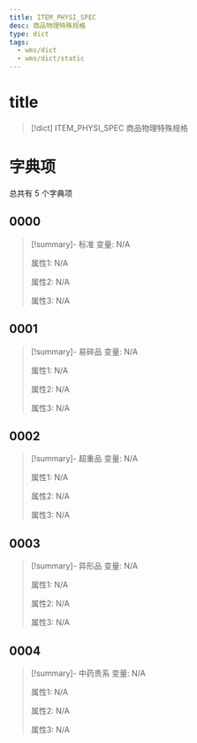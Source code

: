 ```yaml
---
title: ITEM_PHYSI_SPEC
desc: 商品物理特殊规格
type: dict
tags:
  - wms/dict
  - wms/dict/static
---
```

# title
>[!dict] ITEM_PHYSI_SPEC
> 商品物理特殊规格

# 字典项
总共有 5 个字典项
## 0000
>[!summary]- 标准
>变量: N/A
>
>属性1: N/A
>
>属性2: N/A
>
>属性3: N/A

## 0001
>[!summary]- 易碎品
>变量: N/A
>
>属性1: N/A
>
>属性2: N/A
>
>属性3: N/A

## 0002
>[!summary]- 超重品
>变量: N/A
>
>属性1: N/A
>
>属性2: N/A
>
>属性3: N/A

## 0003
>[!summary]- 异形品
>变量: N/A
>
>属性1: N/A
>
>属性2: N/A
>
>属性3: N/A

## 0004
>[!summary]- 中药贵系
>变量: N/A
>
>属性1: N/A
>
>属性2: N/A
>
>属性3: N/A
